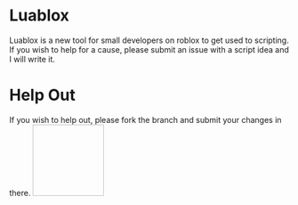 # Luablox
Luablox is a new tool for small developers on roblox to get used to scripting. If you wish to help for a cause, please submit an issue with a script idea and I will write it.

# Help Out
If you wish to help out, please fork the branch and submit your changes in there.
<img scr="https://camo.githubusercontent.com/950785e70fbefe350372ae44c4630a2567fb06b2/68747470733a2f2f692e696d6775722e636f6d2f6f70794b6a79462e6a7067" width="128" height="128">
